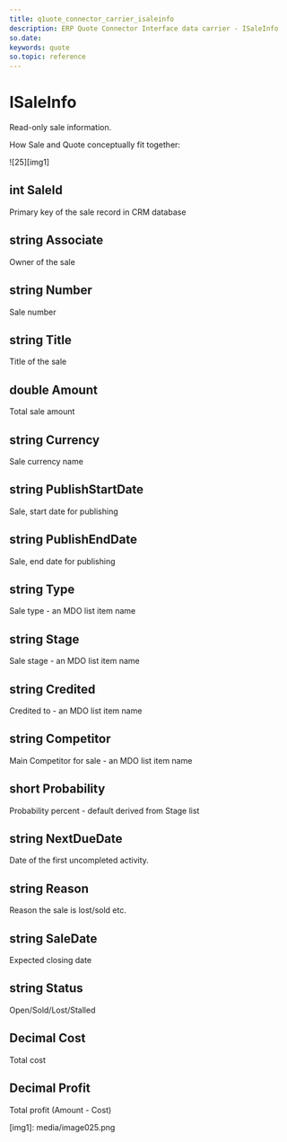 ```yaml
---
title: q1uote_connector_carrier_isaleinfo
description: ERP Quote Connector Interface data carrier - ISaleInfo
so.date:
keywords: quote
so.topic: reference
---
```


# ISaleInfo

Read-only sale information.

How Sale and Quote conceptually fit together:

![25][img1]

## int SaleId

Primary key of the sale record in CRM database

## string Associate

Owner of the sale

## string Number

Sale number

## string Title

Title of the sale

## double Amount

Total sale amount

## string Currency

Sale currency name

## string PublishStartDate

Sale, start date for publishing

## string PublishEndDate

Sale, end date for publishing

## string Type

Sale type - an MDO list item name

## string Stage

Sale stage - an MDO list item name

## string Credited

Credited to - an MDO list item name

## string Competitor

Main Competitor for sale - an MDO list item name

## short Probability

Probability percent - default derived from Stage list

## string NextDueDate

Date of the first uncompleted activity.

## string Reason

Reason the sale is lost/sold etc.

## string SaleDate

Expected closing date

## string Status

Open/Sold/Lost/Stalled

## Decimal Cost

Total cost

## Decimal Profit

Total profit (Amount - Cost)

<!-- Referenced images -->
[img1]: media/image025.png <!-- http://www.yuml.me/diagram/scruffy;/class/%5BSale%5D-%3E%5BQuote%5D,%20%5BQuote%5D-%3E%5BQuoteRevision%5D,%20%5BQuoteRevision%5D-%3E%5BQuoteAlternative%5D.png -->
